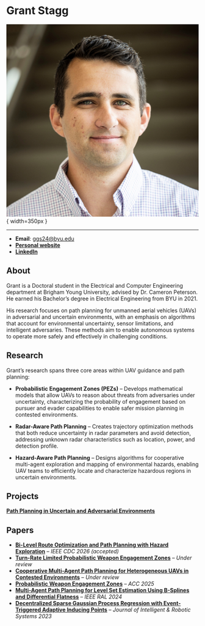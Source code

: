 <!--
This is the template for student pages. To add yourself to the website, start with the instructions found in docs/directory/current_students.md.

The profile picture here uses the same as on the current students page, but if you'd like a larger or higher resolution one for your page then you can add another photo. Just make sure it isn't too large, ideally no larger than 10mb.
-->

# Grant Stagg

![](../assets/grant_stagg.jpg){ width=350px }

---

- **Email**: ggs24@byu.edu
- **[Personal website](https://grastagg.github.io/)**
- **[LinkedIn](https://linkedin.com/in/grant-stagg/)**

## About


Grant is a Doctoral student in the Electrical and Computer Engineering department at Brigham Young University, advised by Dr. Cameron Peterson. He earned his Bachelor’s degree in Electrical Engineering from BYU in 2021.

His research focuses on path planning for unmanned aerial vehicles (UAVs) in adversarial and uncertain environments, with an emphasis on algorithms that account for environmental uncertainty, sensor limitations, and intelligent adversaries. These methods aim to enable autonomous systems to operate more safely and effectively in challenging conditions.

## Research

Grant’s research spans three core areas within UAV guidance and path planning:  

- **Probabilistic Engagement Zones (PEZs)** – Develops mathematical models that allow UAVs to reason about threats from adversaries under uncertainty, characterizing the probability of engagement based on pursuer and evader capabilities to enable safer mission planning in contested environments.  

- **Radar-Aware Path Planning** – Creates trajectory optimization methods that both reduce uncertainty in radar parameters and avoid detection, addressing unknown radar characteristics such as location, power, and detection profile.  

- **Hazard-Aware Path Planning** – Designs algorithms for cooperative multi-agent exploration and mapping of environmental hazards, enabling UAV teams to efficiently locate and characterize hazardous regions in uncertain environments.


## Projects
**[Path Planning in Uncertain and Adversarial Environments](https://grastagg.github.io/research/)**

## Papers
- **[Bi-Level Route Optimization and Path Planning with Hazard Exploration](https://arxiv.org/abs/2503.24044)** – *IEEE CDC 2026 (accepted)*
- **[Turn-Rate Limited Probabilistic Weapon Engagement Zones](https://grastagg.github.io/research/cspez/)** – *Under review*
- **[Cooperative Multi-Agent Path Planning for Heterogeneous UAVs in Contested Environments](https://grastagg.github.io/research/radar/)** – *Under review*
- **[Probabilistic Weapon Engagement Zones](https://grastagg.github.io/research/pez/)** – *ACC 2025*
- **[Multi-Agent Path Planning for Level Set Estimation Using B-Splines and Differential Flatness](https://ieeexplore.ieee.org/stamp/stamp.jsp?arnumber=10490113)** – *IEEE RAL 2024*
- **[Decentralized Sparse Gaussian Process Regression with Event-Triggered Adaptive Inducing Points](https://link.springer.com/content/pdf/10.1007/s10846-023-01894-3.pdf)** – *Journal of Intelligent & Robotic Systems 2023*



